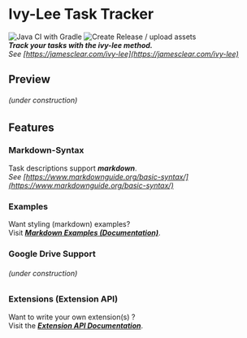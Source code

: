 # Ivy-Lee Task Tracker
![Java CI with Gradle](https://github.com/ottx96/ivy-lee/workflows/Java%20CI%20with%20Gradle/badge.svg)
![Create Release / upload assets](https://github.com/ottx96/ivy-lee/workflows/Create%20Release%20/%20upload%20assets/badge.svg)  
**_Track your tasks with the ivy-lee method._**  
_See [https://jamesclear.com/ivy-lee](https://jamesclear.com/ivy-lee)_

## Preview

###### (under construction)

## Features

### Markdown-Syntax

Task descriptions support _**markdown**_.  
_See [https://www.markdownguide.org/basic-syntax/](https://www.markdownguide.org/basic-syntax/)_

### Examples

Want styling (markdown) examples?  
Visit [**_Markdown Examples (Documentation)_**](documentation/MARKDOWN_EXAMPLES.md).

### Google Drive Support
###### (under construction)

###  Extensions (Extension API)
Want to write your own extension(s) ?   
Visit the [**_Extension API Documentation_**](documentation/EXTENSION_API.md).
